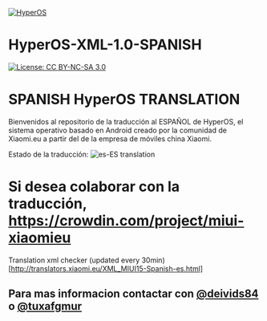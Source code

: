 [![HyperOS](https://i.imgur.com/DBEfanq.png)](https://xiaomi.eu/)

# HyperOS-XML-1.0-SPANISH

[![License: CC BY-NC-SA 3.0](https://img.shields.io/badge/license-CC%20BY--NC--SA%203.0-lightgrey.svg)](http://creativecommons.org/licenses/by-nc-sa/3.0/)

# SPANISH HyperOS TRANSLATION

Bienvenidos al repositorio de la traducción al ESPAÑOL de HyperOS, el sistema operativo basado en Android creado por la comunidad de Xiaomi.eu a partir del de la empresa de móviles china Xiaomi.

Estado de la traducción: ![es-ES translation](https://img.shields.io/badge/dynamic/json?color=blue&label=es-ES&style=flat&logo=crowdin&query=%24.progress.2.data.translationProgress&url=https%3A%2F%2Fbadges.awesome-crowdin.com%2Fstats-22663-506704.json)

# Si desea colaborar con la traducción, https://crowdin.com/project/miui-xiaomieu

Translation xml checker (updated every 30min)
[http://translators.xiaomi.eu/XML_MIUI15-Spanish-es.html]

## Para mas informacion contactar con  [@deivids84](https://github.com/deivids84) o [@tuxafgmur](https://github.com/Dhollmen)
